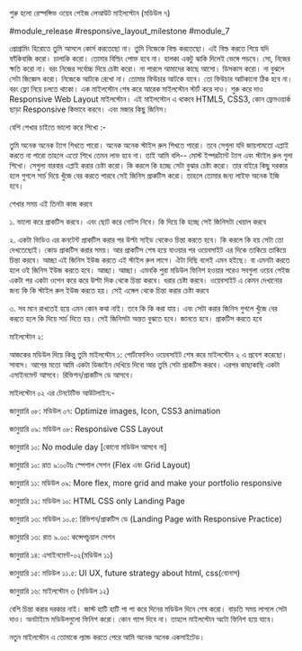 শুরু হলো রেস্পন্সিভ ওয়েব পেইজ লেআউট মাইলস্টোন (মডিউল ৭)

#module_release #responsive_layout_milestone #module_7

প্রোগ্রামিং হিরোতে তুমি আসলে কোর্স করতেছো না। তুমি নিজেকে বিল্ড করতেছো। এই বিল্ড করতে গিয়ে যদি ফাঁকিবাজি করো। চালাকি করো। তোমার বিল্ডিং পোক্ত হবে না। হালকা একটু ঝাকি দিলেই ভেঙ্গে পড়বে। সো, নিজের ক্ষতি করো না। বরং নিজের সর্বোচ্চ দিয়ে চেষ্টা করো। না পারলে আমাদের কাছে আসো। ডিসকাস করো। না বুঝলে সেটা জিজ্ঞেস করো। নিজেকে আটকে রেখো না। তোমার ফিউচার আটকে যাবে। তো ফিউচার আটকানো ঠিক হবে না। বরং ফ্লো নিয়ে চলতে থাকো। এক মাইলস্টোন শেষ করে আরেক মাইলস্টোন স্টার্ট করে দাও। শুরু করে দাও Responsive Web Layout মাইলস্টোন। এই মাইলস্টোন এ থাকবে HTML5, CSS3, কোন ফ্রেমওয়ার্ক ছাড়া Responsive কিভাবে করবে। এবং মজার কিছু জিনিস। 

বেশি শেখার চাইতে ভালো করে শিখো :-



তুমি অনেক অনেক ট্যাগ শিখতে পারো। অনেক অনেক স্টাইল রুল শিখতে পারো। তবে সেগুলা যদি জায়গামতো এপ্লাই করতে না পারো তাহলে এতো শিখে তেমন লাভ হবে না। তাই আমি বলি-- মোস্ট ইম্পরট্যান্ট ট্যাগ এবং স্টাইল রুল গুলা শিখো। সেগুলা বারবার এপ্লাই করার চেষ্টা করো। কি করলে কি হচ্ছে সেটা বুঝার চেষ্টা করো। তার বাইরে কিছু দরকার হলে গুগলে সার্চ দিয়ে খুঁজে বের করতে পারবে সেই জিনিস প্রাকটিস করো। তাহলে তোমার জন্য লাইফ অনেক ইজি হবে। 

শেখার সময় এই তিনটা কাজ করবে 

১. ভালো করে প্রাকটিস করবে। এবং ছোট করে নোটস নিবে। কি দিয়ে কি হচ্ছে সেই জিনিসটা খেয়াল করবে 

২. একটা ভিডিও এর কনটেন্ট প্রাকটিস করার পর উল্টা সাইড থেকেও চিন্তা করতে হবে। কি করলে কি হয় সেটা তো দেখতেছোই। কোড প্রাকটিস করার সময়। আর প্রাকটিস শেষ হয়ে যাওয়ার পর ওয়েবসাইট এর দিকে তাকিয়ে তাকিয়ে চিন্তা করবে। আচ্ছা এই জিনিস ইউজ করতে এই স্টাইল রুল লাগে। ঐটা দিছি বলেই এমন হইছে। বা এমনটা করতে হলে ওই জিনিস ইউজ করতে হবে। আচ্ছা। আচ্ছা। এমনকি পুরা মডিউল ফিনিশ হওয়ার পরেও সবগুলা ওয়েব পেইজ একটা পর একটা ওপেন করে করে উল্টা দিক থেকে চিন্তা করবে। ধরার চেষ্টা করবে। ওয়েবসাইট এ কেমন দেখানোর জন্য কি কি স্টাইল রুল ইউজ করতে হয়। সেই এঙ্গেল থেকে চিন্তা করার চেষ্টা করবে 

৩. সব মনে রাখতেই হয়ে এমন কোন কথা নাই। তবে কি কি করা যায়। এবং সেটা করার জিনিস গুগলে খুঁজে বের করতে হলে কি দিয়ে সার্চ দিতে হয়। সেই জিনিসটা অন্তত বুঝতে হবে। জানতে হবে। প্রাকটিস করতে হবে



মাইলস্টোন ২: 

আজকের মডিউল দিয়ে কিন্তু তুমি মাইলস্টোন ১: পোর্টফোলিও ওয়েবসাইট শেষ করে মাইলস্টোন ২ এ প্রবেশ করেছো। সাবাস। আগের মতো আমি একটা ডিজাইন দেখিয়ে দিবো আর তুমি সেটা প্রাকটিস করবে। এরপর কাছাকাছি একটা এসাইনমেন্ট আসবে। রিভিশন/প্রাকটিস ডে আসবে। 



মাইলস্টোন ০২ এর টেনটেটিভ আউটলাইন:-

জানুয়ারি ০৮: মডিউল ০৭: Optimize images, Icon, CSS3 animation

জানুয়ারি ০৯: মডিউল ০৮: Responsive CSS Layout

জানুয়ারি ১০: No module day [কোনো মডিউল আসবে না]

জানুয়ারি ১০: রাত ৯:০০টাঃ স্পেশাল সেশন (Flex এবং Grid Layout)

জানুয়ারি ১১: মডিউল ০৯: More flex, more grid and make your portfolio responsive

জানুয়ারি ১২: মডিউল ১০: HTML CSS only Landing Page

জানুয়ারি ১৩: মডিউল ১০.৫: রিভিশন/প্রাকটিস ডে (Landing Page with Responsive Practice)

জানুয়ারি ১৩: রাত ৯.০০: কন্সেপচুয়াল সেশন

জানুয়ারি ১৪: এসাইনমেন্ট-০২(মডিউল ১১)

জানুয়ারি ১৫: মডিউল ১১.৫: UI UX, future strategy about html, css(বোনাস)

জানুয়ারি ১৬: মাইলস্টোন ৩ (মডিউল ১২)

বেশি চিন্তা করার দরকার নাই। জাস্ট হাটি হাটি পা পা করে দিনের মডিউল দিনে শেষ করো। বাড়তি সময় লাগলে সেটা দাও। অনটাইমে মডিউলগুলো ফিনিশ করো। কোন গ্যাপ দিবে না। তাহলে মাইলস্টোন অটো ফিনিশ হয়ে যাবে। 

 

নতুন মাইলস্টোন এ তোমাকে ল্যান্ড করতে পেরে আমি অনেক অনেক একসাইটেড। 
